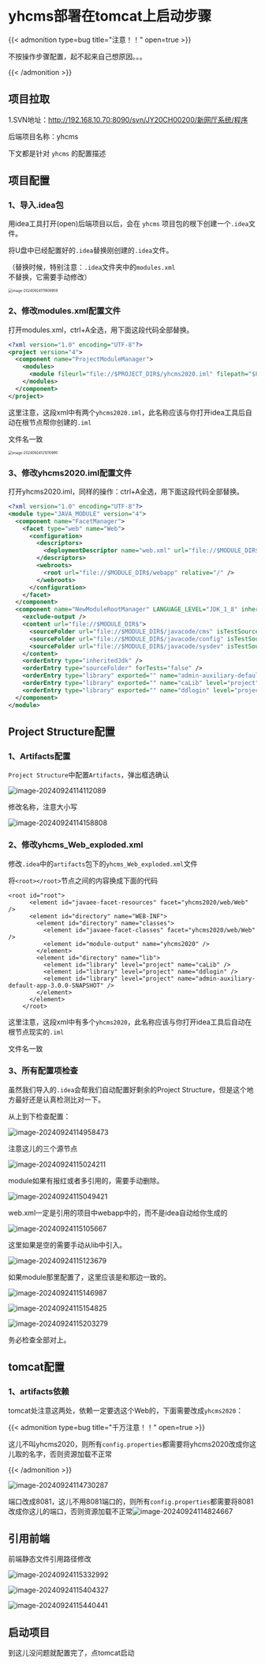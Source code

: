 # yhcms部署在tomcat上启动步骤


{{< admonition type=bug title="注意！！" open=true >}}

不按操作步骤配置，起不起来自己想原因。。。

{{< /admonition >}}

## 项目拉取

1.SVN地址：http://192.168.10.70:8090/svn/JY20CH00200/新网厅系统/程序

后端项目名称：yhcms

下文都是针对 `yhcms` 的配置描述

## 项目配置

### 1、导入.idea包

用idea工具打开(open)后端项目以后，会在 `yhcms` 项目包的根下创建一个`.idea`文件。

将U盘中已经配置好的`.idea`替换刚创建的`.idea`文件。

（替换时候，特别注意：`.idea`文件夹中的`modules.xml`不替换，它需要手动修改）

<img src="./images/image-20240924111909959.png" alt="image-20240924111909959" style="zoom:50%;" />

<br/>

### 2、修改modules.xml配置文件

打开modules.xml，ctrl+A全选，用下面这段代码全部替换。

```xml
<?xml version="1.0" encoding="UTF-8"?>
<project version="4">
  <component name="ProjectModuleManager">
    <modules>
      <module fileurl="file://$PROJECT_DIR$/yhcms2020.iml" filepath="$PROJECT_DIR$/yhcms2020.iml" />
    </modules>
  </component>
</project>
```

这里注意，这段xml中有两个`yhcms2020.iml`，此名称应该与你打开idea工具后自动在根节点帮你创建的`.iml`

文件名一致

<img src="./images/image-20240924121010995.png" alt="image-20240924121010995" style="zoom:50%;" />

### 3、修改yhcms2020.iml配置文件

打开yhcms2020.iml，同样的操作：ctrl+A全选，用下面这段代码全部替换。

```xml
<?xml version="1.0" encoding="UTF-8"?>
<module type="JAVA_MODULE" version="4">
  <component name="FacetManager">
    <facet type="web" name="Web">
      <configuration>
        <descriptors>
          <deploymentDescriptor name="web.xml" url="file://$MODULE_DIR$/webapp/WEB-INF/web.xml" />
        </descriptors>
        <webroots>
          <root url="file://$MODULE_DIR$/webapp" relative="/" />
        </webroots>
      </configuration>
    </facet>
  </component>
  <component name="NewModuleRootManager" LANGUAGE_LEVEL="JDK_1_8" inherit-compiler-output="true">
    <exclude-output />
    <content url="file://$MODULE_DIR$">
      <sourceFolder url="file://$MODULE_DIR$/javacode/cms" isTestSource="false" />
      <sourceFolder url="file://$MODULE_DIR$/javacode/config" isTestSource="false" />
      <sourceFolder url="file://$MODULE_DIR$/javacode/sysdev" isTestSource="false" />
    </content>
    <orderEntry type="inheritedJdk" />
    <orderEntry type="sourceFolder" forTests="false" />
    <orderEntry type="library" exported="" name="admin-auxiliary-default-app-3.0.0-SNAPSHOT" level="project" />
    <orderEntry type="library" exported="" name="caLib" level="project" />
    <orderEntry type="library" exported="" name="ddlogin" level="project" />
  </component>
</module>
```

## Project Structure配置

### 1、Artifacts配置

`Project Structure`中配置`Artifacts`，弹出框选确认

![image-20240924114112089](./images/image-20240924114112089.png)

修改名称，注意大小写

![image-20240924114158808](./images/image-20240924114158808.png)

### 2、修改yhcms_Web_exploded.xml

修改`.idea`中的`artifacts`包下的`yhcms_Web_exploded.xml`文件

将`<root></root>`节点之间的内容换成下面的代码

```vue
<root id="root">
      <element id="javaee-facet-resources" facet="yhcms2020/web/Web" />
      <element id="directory" name="WEB-INF">
        <element id="directory" name="classes">
          <element id="javaee-facet-classes" facet="yhcms2020/web/Web" />
          <element id="module-output" name="yhcms2020" />
        </element>
        <element id="directory" name="lib">
          <element id="library" level="project" name="caLib" />
          <element id="library" level="project" name="ddlogin" />
          <element id="library" level="project" name="admin-auxiliary-default-app-3.0.0-SNAPSHOT" />
        </element>
      </element>
    </root>
```

这里注意，这段xml中有多个`yhcms2020`，此名称应该与你打开idea工具后自动在根节点现实的`.iml`

文件名一致

### 3、所有配置项检查

虽然我们导入的`.idea`会帮我们自动配置好剩余的Project Structure，但是这个地方最好还是认真检测比对一下。

从上到下检查配置：

![image-20240924114958473](./images/image-20240924114958473.png)

注意这儿的三个源节点

![image-20240924115024211](./images/image-20240924115024211.png)

module如果有报红或者多引用的，需要手动删除。

![image-20240924115049421](./images/image-20240924115049421.png)

web.xml一定是引用的项目中webapp中的，而不是idea自动给你生成的

![image-20240924115105667](./images/image-20240924115105667.png)

这里如果是空的需要手动从lib中引入。

![image-20240924115123679](./images/image-20240924115123679.png)

如果module那里配置了，这里应该是和那边一致的。

![image-20240924115146987](./images/image-20240924115146987.png)

![image-20240924115154825](./images/image-20240924115154825.png)

![image-20240924115203279](./images/image-20240924115203279.png)

务必检查全部对上。

## tomcat配置

### 1、artifacts依赖

tomcat处注意这两处，依赖一定要选这个Web的，下面需要改成`yhcms2020`：

{{< admonition type=bug title="千万注意！！" open=true >}}

这儿不叫yhcms2020，则所有`config.properties`都需要将yhcms2020改成你这儿取的名字，否则资源加载不正常

{{< /admonition >}}

![image-20240924114730287](./images/image-20240924114730287.png)

端口改成8081，这儿不用8081端口的，则所有`config.properties`都需要将8081改成你这儿的端口，否则资源加载不正常![image-20240924114824667](./images/image-20240924114824667.png)

## 引用前端

前端静态文件引用路径修改

![image-20240924115332992](./images/image-20240924115332992.png)

![image-20240924115404327](./images/image-20240924115404327.png)

![image-20240924115440441](./images/image-20240924115440441.png)



## 启动项目

到这儿没问题就配置完了，点tomcat启动


